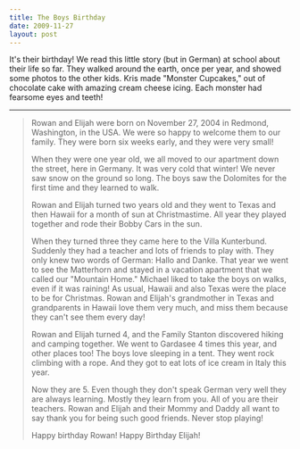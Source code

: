 ```yaml
---
title: The Boys Birthday
date: 2009-11-27
layout: post
---
```


It's their birthday! We read this little story (but in German) at school
about their life so far. They walked around the earth, once per year, and
showed some photos to the other kids. Kris made "Monster Cupcakes," out
of chocolate cake with amazing cream cheese icing. Each monster had fearsome
eyes and teeth!
  
---  

>   
> Rowan and Elijah were born on November 27, 2004 in Redmond, Washington,
> in the USA. We were so happy to welcome them to our family. They were born
> six weeks early, and they were very small!
>   
>   
> When they were one year old, we all moved to our apartment down the street,
> here in Germany. It was very cold that winter! We never saw snow on the
> ground so long. The boys saw the Dolomites for the first time and they
> learned to walk.
>   
>   
> Rowan and Elijah turned two years old and they went to Texas and then
> Hawaii for a month of sun at Christmastime. All year they played together
> and rode their Bobby Cars in the sun.
>   
>   
> When they turned three they came here to the Villa Kunterbund. Suddenly
> they had a teacher and lots of friends to play with. They only knew two
> words of German: Hallo and Danke. That year we went to see the Matterhorn
> and stayed in a vacation apartment that we called our "Mountain Home."
> Michael liked to take the boys on walks, even if it was raining! As usual,
> Hawaii and also Texas were the place to be for Christmas. Rowan and Elijah's
> grandmother in Texas and grandparents in Hawaii love them very much, and
> miss them because they can't see them every day!
>   
>   
> Rowan and Elijah turned 4, and the Family Stanton discovered hiking and
> camping together. We went to Gardasee 4 times this year, and other places
> too! The boys love sleeping in a tent. They went rock climbing with a rope.
> And they got to eat lots of ice cream in Italy this year.
>   
>   
> Now they are 5\. Even though they don't speak German very well they are
> always learning. Mostly they learn from you. All of you are their teachers.
> Rowan and Elijah and their Mommy and Daddy all want to say thank you for
> being such good friends. Never stop playing!
>   
>   
> Happy birthday Rowan! Happy Birthday Elijah!
>   
>
